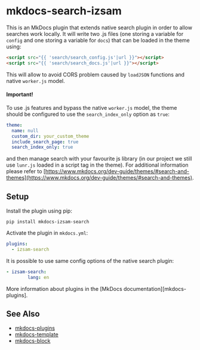 # mkdocs-search-izsam

This is an MkDocs plugin that extends native search plugin in order to allow searches work locally. It will write two .js files (one storing a variable for `config` and one storing a variable for `docs`) that can be loaded in the theme using:

```html
<script src="{{ 'search/search_config.js'|url }}"></script>
<script src="{{ 'search/search_docs.js'|url }}"></script>
```

This will allow to avoid CORS problem caused by `loadJSON` functions and native `worker.js` model.

#### Important!

To use .js features and bypass the native `worker.js` model, the theme should be configured to use the `search_index_only` option as `true`:

```yaml
theme:
  name: null
  custom_dir: your_custom_theme
  include_search_page: true
  search_index_only: true
```

and then manage search with your favourite js library (in our project we still use `lunr.js` loaded in a script tag in the theme). For additional information please refer to [https://www.mkdocs.org/dev-guide/themes/#search-and-themes](https://www.mkdocs.org/dev-guide/themes/#search-and-themes).

## Setup

Install the plugin using pip:

`pip install mkdocs-izsam-search`

Activate the plugin in `mkdocs.yml`:
```yaml
plugins:
  - izsam-search
```

It is possible to use same config options of the native search plugin:

```yaml
- izsam-search:
        lang: en
```

More information about plugins in the [MkDocs documentation][mkdocs-plugins].

## See Also

* [mkdocs-plugins](http://www.mkdocs.org/user-guide/plugins/)
* [mkdocs-template](https://www.mkdocs.org/user-guide/custom-themes/#template-variables)
* [mkdocs-block](https://www.mkdocs.org/user-guide/styling-your-docs/#overriding-template-blocks)
